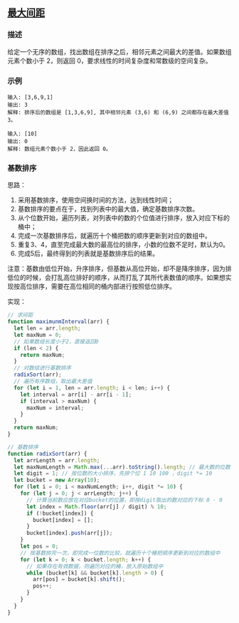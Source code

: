 ## [最大间距](https://github.com/StarShi/Big-Monster/blob/master/source/leet-code/src/sort/maximum-interval.js)

### 描述

给定一个无序的数组，找出数组在排序之后，相邻元素之间最大的差值。如果数组元素个数小于 2，则返回 0，要求线性的时间复杂度和常数级的空间复杂。

### 示例

```
输入: [3,6,9,1]
输出: 3
解释: 排序后的数组是 [1,3,6,9], 其中相邻元素 (3,6) 和 (6,9) 之间都存在最大差值 3。
```

```
输入: [10]
输出: 0
解释: 数组元素个数小于 2，因此返回 0。
```

### 基数排序

思路：

1. 采用基数排序，使用空间换时间的方法，达到线性时间；
2. 基数排序的要点在于，找到列表中的最大值，确定基数排序次数。
3. 从个位数开始，遍历列表，对列表中的数的个位值进行排序，放入对应下标的桶中；
4. 完成一次基数排序后，就遍历十个桶把数的顺序更新到对应的数组中。
5. 重复3、4，直至完成最大数的最高位的排序，小数的位数不足时，默认为0。
6. 完成5后，最终得到的列表就是基数排序后的结果。

注意：基数由低位开始，升序排序，但基数从高位开始，却不是降序排序，因为排低位的时候，会打乱高位排好的顺序，从而打乱了其所代表数值的顺序。如果想实现按高位排序，需要在高位相同的桶内部进行按照低位排序。

实现：

```javascript
// 求间距
function maximunmInterval(arr) {
  let len = arr.length;
  let maxNum = 0;
  // 如果数组长度小于2，直接返回0
  if (len < 2) {
    return maxNum;
  }
  // 对数组进行基数排序
  radixSort(arr);
  // 遍历有序数组，取出最大差值
  for (let i = 1, len = arr.length; i < len; i++) {
    let interval = arr[i] - arr[i - 1];
    if (interval > maxNum) {
      maxNum = interval;
    }
  }
  return maxNum;
}

// 基数排序
function radixSort(arr) {
  let arrLength = arr.length;
  let maxNumLength = Math.max(...arr).toString().length; // 最大数的位数
  let digit = 1; // 按位数的大小排序，先排个位 1 10 100 ，digit *= 10
  let bucket = new Array(10);
  for (let i = 0; i < maxNumLength; i++, digit *= 10) {
    for (let j = 0; j < arrLength; j++) {
      // 计算当前数应放在对应bucket的位置，即按digit取出的数对应的下标 0 - 9
      let index = Math.floor(arr[j] / digit) % 10;
      if (!bucket[index]) {
        bucket[index] = [];
      }
      bucket[index].push(arr[j]);
    }
    let pos = 0;
    // 按基数排完一次，即完成一位数的比较，就遍历十个桶把顺序更新到对应的数组中
    for (let k = 0; k < bucket.length; k++) {
      // 如果存在有效数据，则遍历对应的桶，放入原始数组中
      while (bucket[k] && bucket[k].length > 0) {
        arr[pos] = bucket[k].shift();
        pos++;
      }
    }
  }
}
```
